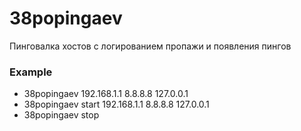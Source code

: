 # 38popingaev
Пинговалка хостов с логированием пропажи и появления пингов

### Example
* 38popingaev 192.168.1.1 8.8.8.8 127.0.0.1
* 38popingaev start 192.168.1.1 8.8.8.8 127.0.0.1
* 38popingaev stop
